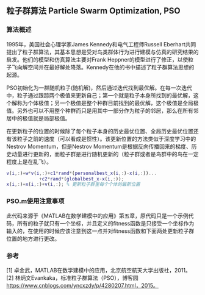## 粒子群算法 Particle Swarm Optimization, PSO

### 算法概述
1995年，美国社会心理学家James Kennedy和电气工程师Russell Eberhart共同提出了粒子群算法，其基本思想是受对鸟类群体行为进行建模与仿真的研究结果的启发。他们的模型和仿真算法主要对Frank Heppner的模型进行了修正，以使粒子飞向解空间并在最好解处降落。Kennedy在他的书中描述了粒子群算法思想的起源。

PSO初始化为一群随机粒子(随机解)，然后通过迭代找到最优解。在每一次迭代中，粒子通过跟踪两个极值来更新自己；第一个就是粒子本身所找到的最优解，这个解称为个体极值；另一个极值是整个种群目前找到的最优解，这个极值是全局极值。另外也可以不用整个种群而只是用其中一部分作为粒子的邻居，那么在所有邻居中的极值就是局部极值。

在更新粒子的位置的时候除了每个粒子本身的历史最优位置、全局历史最优位置还有该粒子之前的速度（可以看成是惯性）。该更新位置的方法类似于深度学习中的Nestrov Momentum，但是Nestrov Momentum是根据反向传播回来的梯度、历史动量进行更新的，而粒子群是进行随机更新的（粒子群或者是鸟群中的鸟在一定程度上是在乱飞）。

```m
v(i,:)=w*v(i,:)+c1*rand*(personalbest_x(i,:)-x(i,:))...
            +c2*rand*(globalbest_x-x(i,:));
x(i,:)=x(i,:)+v(i,:); % 更新粒子群里每个个体的最新位置
```
### PSO.m使用注意事项
此代码来源于《MATLAB在数学建模中的应用》第五章，原代码只是一个示例代码，所有的粒子就只有一个坐标，并且定义的fitness函数是只接受一个坐标作为输入的，在使用的时候应该注意到这一点并对fitness函数和下面两处更新粒子群位置的地方进行更改。

### 参考
[1] 卓金武，MATLAB在数学建模中的应用，北京航空航天大学出版社，2011。
[2] 林炳文Evankaka，标准粒子群算法（PSO），博客园 https://www.cnblogs.com/yncxzdy/p/4280207.html，2015。
